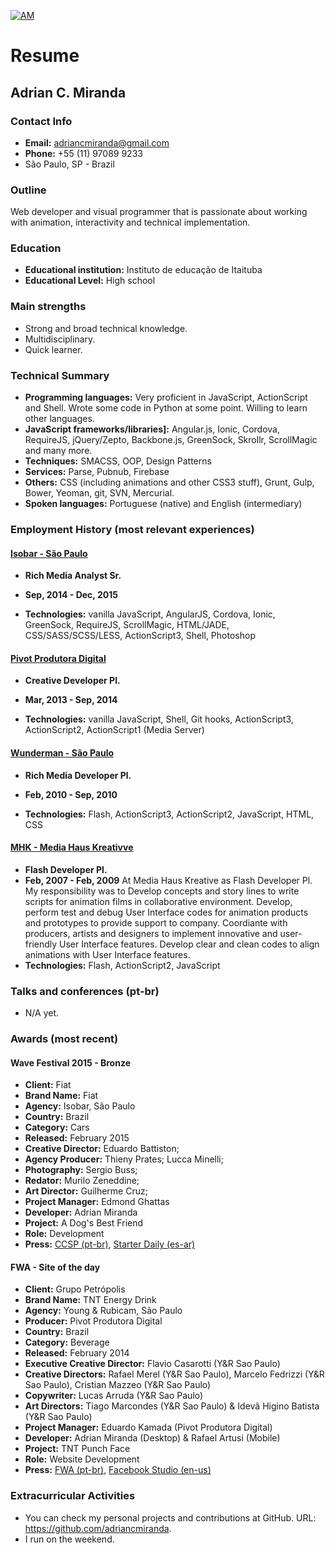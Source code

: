 [![AM](http://i.imgur.com/CEEbHaw.gif)](http://adriancmiranda.github.io "My new git-push powered blog")

# Resume

## Adrian C. Miranda

### Contact Info

- **Email:** adriancmiranda@gmail.com
- **Phone:** +55 (11) 97089 9233
- São Paulo, SP - Brazil

### Outline

Web developer and visual programmer that is passionate about working with animation, interactivity and technical implementation.

### Education

- **Educational institution:** Instituto de educação de Itaituba
- **Educational Level:** High school

### Main strengths

- Strong and broad technical knowledge.
- Multidisciplinary.
- Quick learner.

### Technical Summary

- **Programming languages:** Very proficient in JavaScript, ActionScript and Shell. Wrote some code in Python at some point. Willing to learn other languages.
- **JavaScript frameworks/libraries]:** Angular.js, Ionic, Cordova, RequireJS, jQuery/Zepto, Backbone.js, GreenSock, Skrollr, ScrollMagic and many more.
- **Techniques:** SMACSS, OOP, Design Patterns
- **Services:** Parse, Pubnub, Firebase
- **Others:** CSS (including animations and other CSS3 stuff), Grunt, Gulp, Bower, Yeoman, git, SVN, Mercurial.
- **Spoken languages:** Portuguese (native) and English (intermediary)

### Employment History (most relevant experiences)

#### [Isobar - São Paulo](http://www.isobar.com.br)
- **Rich Media Analyst Sr.**
- **Sep, 2014 - Dec, 2015**

- **Technologies:** vanilla JavaScript, AngularJS, Cordova, Ionic, GreenSock, RequireJS, ScrollMagic, HTML/JADE, CSS/SASS/SCSS/LESS, ActionScript3, Shell, Photoshop

#### [Pivot Produtora Digital](http://www.ppivot.com.br)
- **Creative Developer Pl.**
- **Mar, 2013 - Sep, 2014**

- **Technologies:** vanilla JavaScript, Shell, Git hooks, ActionScript3, ActionScript2, ActionScript1 (Media Server)

#### [Wunderman - São Paulo](https://www.wunderman.com.br/)
- **Rich Media Developer Pl.**
- **Feb, 2010 - Sep, 2010**

- **Technologies:** Flash, ActionScript3, ActionScript2, JavaScript, HTML, CSS

#### [MHK - Media Haus Kreativve](https://www.wunderman.com.br/)
- **Flash Developer Pl.**
- **Feb, 2007 - Feb, 2009**
At Media Haus Kreative as Flash Developer Pl. My responsibility was to Develop concepts and story lines to write scripts for animation films in collaborative environment.
Develop, perform test and debug User Interface codes for animation products and prototypes to provide support to company.
Coordiante with producers, artists and designers to implement innovative and user-friendly User Interface features.
Develop clear and clean codes to align animations with User Interface features.
- **Technologies:** Flash, ActionScript2, JavaScript

### Talks and conferences (pt-br)

- N/A yet.

### Awards (most recent)

#### Wave Festival 2015 - Bronze
- **Client:** Fiat
- **Brand Name:** Fiat
- **Agency:** Isobar, São Paulo
- **Country:** Brazil
- **Category:** Cars
- **Released:** February 2015
- **Creative Director:** Eduardo Battiston;
- **Agency Producer:** Thieny Prates; Lucca Minelli;
- **Photography:** Sergio Buss;
- **Redator:** Murilo Zeneddine;
- **Art Director:** Guilherme Cruz;
- **Project Manager:** Edmond Ghattas
- **Developer:** Adrian Miranda
- **Project:** A Dog's Best Friend
- **Role:** Development
- **Press:** [CCSP (pt-br)](http://www.clubedecriacao.com.br/ultimas/wave-festival-2015-2/), [Starter Daily (es-ar)](http://starterdaily.com/festivales/2015/04/17/revisa-todos-los-ganadores-de-wave-festival-in-rio-2015/)

#### FWA - Site of the day
- **Client:** Grupo Petrópolis
- **Brand Name:** TNT Energy Drink
- **Agency:** Young & Rubicam, São Paulo
- **Producer:** Pivot Produtora Digital
- **Country:** Brazil
- **Category:** Beverage
- **Released:** February 2014
- **Executive Creative Director:** Flavio Casarotti (Y&R Sao Paulo)
- **Creative Directors:** Rafael Merel (Y&R Sao Paulo), Marcelo Fedrizzi (Y&R Sao Paulo), Cristian Mazzeo (Y&R Sao Paulo)
- **Copywriter:** Lucas Arruda (Y&R Sao Paulo)
- **Art Directors:** Tiago Marcondes (Y&R Sao Paulo) & Idevã Higino Batista (Y&R Sao Paulo)
- **Project Manager:** Eduardo Kamada (Pivot Produtora Digital)
- **Developer:** Adrian Miranda (Desktop) & Rafael Artusi (Mobile)
- **Project:** TNT Punch Face
- **Role:** Website Development
- **Press:** [FWA (pt-br)](http://www.thefwa.com/site/punchface), [Facebook Studio (en-us)](https://www.facebook-studio.com/gallery/submission/punchface)

### Extracurricular Activities

- You can check my personal projects and contributions at GitHub. URL: https://github.com/adriancmiranda.
- I run on the weekend.
